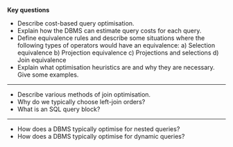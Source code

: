 __Key questions__

- Describe cost-based query optimisation.
- Explain how the DBMS can estimate query costs for each query.
- Define equivalence rules and describe some situations where the following types of operators would have an equivalence:
a) Selection equivalence
b) Projection equivalence
c) Projections and selections
d) Join equivalence
- Explain what optimisation heuristics are and why they are necessary. Give some examples.
---
- Describe various methods of join optimisation.
- Why do we typically choose left-join orders?
- What is an SQL query block?
---
- How does a DBMS typically optimise for nested queries?
- How does a DBMS typically optimise for dynamic queries?